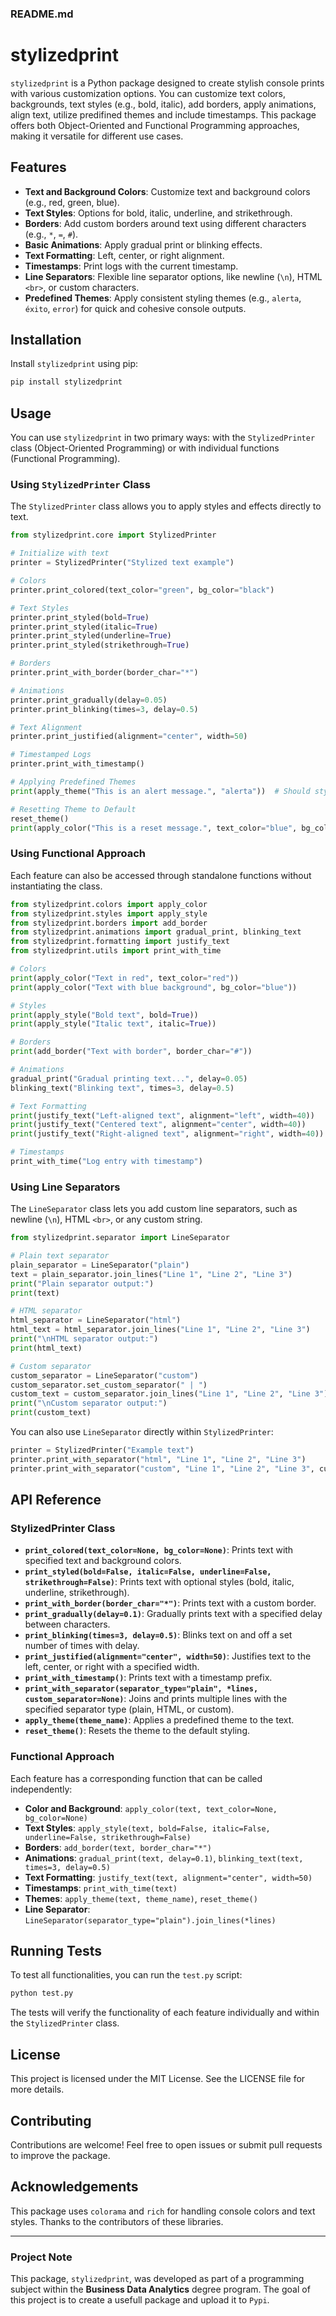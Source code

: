 ### README.md

# stylizedprint

`stylizedprint` is a Python package designed to create stylish console prints with various customization options. You can customize text colors, backgrounds, text styles (e.g., bold, italic), add borders, apply animations, align text, utilize predifined themes and include timestamps. This package offers both Object-Oriented and Functional Programming approaches, making it versatile for different use cases.

## Features

- **Text and Background Colors**: Customize text and background colors (e.g., red, green, blue).
- **Text Styles**: Options for bold, italic, underline, and strikethrough.
- **Borders**: Add custom borders around text using different characters (e.g., `*`, `=`, `#`).
- **Basic Animations**: Apply gradual print or blinking effects.
- **Text Formatting**: Left, center, or right alignment.
- **Timestamps**: Print logs with the current timestamp.
- **Line Separators**: Flexible line separator options, like newline (`\n`), HTML `<br>`, or custom characters.
- **Predefined Themes**: Apply consistent styling themes (e.g., `alerta`, `éxito`, `error`) for quick and cohesive console outputs.

## Installation

Install `stylizedprint` using pip:

```bash
pip install stylizedprint
```

## Usage

You can use `stylizedprint` in two primary ways: with the `StylizedPrinter` class (Object-Oriented Programming) or with individual functions (Functional Programming).

### Using `StylizedPrinter` Class

The `StylizedPrinter` class allows you to apply styles and effects directly to text.

```python
from stylizedprint.core import StylizedPrinter

# Initialize with text
printer = StylizedPrinter("Stylized text example")

# Colors
printer.print_colored(text_color="green", bg_color="black")

# Text Styles
printer.print_styled(bold=True)
printer.print_styled(italic=True)
printer.print_styled(underline=True)
printer.print_styled(strikethrough=True)

# Borders
printer.print_with_border(border_char="*")

# Animations
printer.print_gradually(delay=0.05)
printer.print_blinking(times=3, delay=0.5)

# Text Alignment
printer.print_justified(alignment="center", width=50)

# Timestamped Logs
printer.print_with_timestamp()

# Applying Predefined Themes
print(apply_theme("This is an alert message.", "alerta"))  # Should style the text accordingly

# Resetting Theme to Default
reset_theme()
print(apply_color("This is a reset message.", text_color="blue", bg_color="black"))  # Should print in blue on black
```

### Using Functional Approach

Each feature can also be accessed through standalone functions without instantiating the class.

```python
from stylizedprint.colors import apply_color
from stylizedprint.styles import apply_style
from stylizedprint.borders import add_border
from stylizedprint.animations import gradual_print, blinking_text
from stylizedprint.formatting import justify_text
from stylizedprint.utils import print_with_time

# Colors
print(apply_color("Text in red", text_color="red"))
print(apply_color("Text with blue background", bg_color="blue"))

# Styles
print(apply_style("Bold text", bold=True))
print(apply_style("Italic text", italic=True))

# Borders
print(add_border("Text with border", border_char="#"))

# Animations
gradual_print("Gradual printing text...", delay=0.05)
blinking_text("Blinking text", times=3, delay=0.5)

# Text Formatting
print(justify_text("Left-aligned text", alignment="left", width=40))
print(justify_text("Centered text", alignment="center", width=40))
print(justify_text("Right-aligned text", alignment="right", width=40))

# Timestamps
print_with_time("Log entry with timestamp")
```

### Using Line Separators

The `LineSeparator` class lets you add custom line separators, such as newline (`\n`), HTML `<br>`, or any custom string.

```python
from stylizedprint.separator import LineSeparator

# Plain text separator
plain_separator = LineSeparator("plain")
text = plain_separator.join_lines("Line 1", "Line 2", "Line 3")
print("Plain separator output:")
print(text)

# HTML separator
html_separator = LineSeparator("html")
html_text = html_separator.join_lines("Line 1", "Line 2", "Line 3")
print("\nHTML separator output:")
print(html_text)

# Custom separator
custom_separator = LineSeparator("custom")
custom_separator.set_custom_separator(" | ")
custom_text = custom_separator.join_lines("Line 1", "Line 2", "Line 3")
print("\nCustom separator output:")
print(custom_text)
```

You can also use `LineSeparator` directly within `StylizedPrinter`:

```python
printer = StylizedPrinter("Example text")
printer.print_with_separator("html", "Line 1", "Line 2", "Line 3")
printer.print_with_separator("custom", "Line 1", "Line 2", "Line 3", custom_separator=" | ")
```

## API Reference

### StylizedPrinter Class

- **`print_colored(text_color=None, bg_color=None)`**: Prints text with specified text and background colors.
- **`print_styled(bold=False, italic=False, underline=False, strikethrough=False)`**: Prints text with optional styles (bold, italic, underline, strikethrough).
- **`print_with_border(border_char="*")`**: Prints text with a custom border.
- **`print_gradually(delay=0.1)`**: Gradually prints text with a specified delay between characters.
- **`print_blinking(times=3, delay=0.5)`**: Blinks text on and off a set number of times with delay.
- **`print_justified(alignment="center", width=50)`**: Justifies text to the left, center, or right with a specified width.
- **`print_with_timestamp()`**: Prints text with a timestamp prefix.
- **`print_with_separator(separator_type="plain", *lines, custom_separator=None)`**: Joins and prints multiple lines with the specified separator type (plain, HTML, or custom).
- **`apply_theme(theme_name)`**: Applies a predefined theme to the text.
- **`reset_theme()`**: Resets the theme to the default styling.

### Functional Approach

Each feature has a corresponding function that can be called independently:

- **Color and Background**: `apply_color(text, text_color=None, bg_color=None)`
- **Text Styles**: `apply_style(text, bold=False, italic=False, underline=False, strikethrough=False)`
- **Borders**: `add_border(text, border_char="*")`
- **Animations**: `gradual_print(text, delay=0.1)`, `blinking_text(text, times=3, delay=0.5)`
- **Text Formatting**: `justify_text(text, alignment="center", width=50)`
- **Timestamps**: `print_with_time(text)`
- **Themes**: `apply_theme(text, theme_name)`, `reset_theme()`
- **Line Separator**: `LineSeparator(separator_type="plain").join_lines(*lines)`

## Running Tests

To test all functionalities, you can run the `test.py` script:

```bash
python test.py
```

The tests will verify the functionality of each feature individually and within the `StylizedPrinter` class.

## License

This project is licensed under the MIT License. See the LICENSE file for more details.

## Contributing

Contributions are welcome! Feel free to open issues or submit pull requests to improve the package.

## Acknowledgements

This package uses `colorama` and `rich` for handling console colors and text styles. Thanks to the contributors of these libraries.

---

### Project Note

This package, `stylizedprint`, was developed as part of a programming subject within the **Business Data Analytics** degree program. The goal of this project is to create a usefull package and upload it to `Pypi`.
``` 